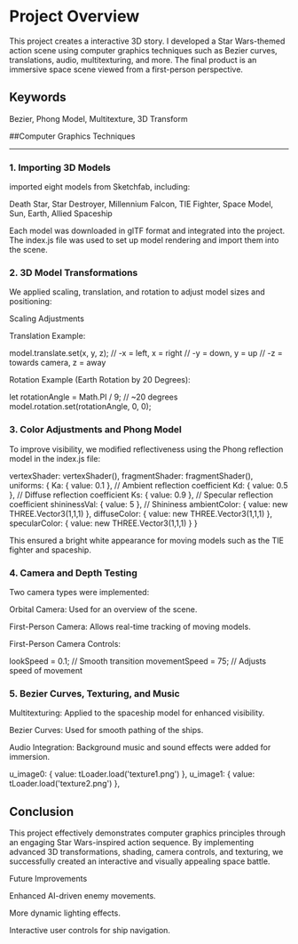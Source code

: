 

# **Project Overview**

This project creates a interactive 3D story. I developed a Star Wars-themed action scene using computer graphics techniques such as Bezier curves, translations, audio, multitexturing, and more. The final product is an immersive space scene viewed from a first-person perspective.

## Keywords

Bezier, Phong Model, Multitexture, 3D Transform

##Computer Graphics Techniques

------------------------------------------------------------------------------------------------------------------------------------------------------------------------------------------------------------------------------

### 1. Importing 3D Models

imported eight models from Sketchfab, including:

Death Star, Star Destroyer, Millennium Falcon, TIE Fighter, Space Model, Sun, Earth, Allied Spaceship

Each model was downloaded in glTF format and integrated into the project. The index.js file was used to set up model rendering and import them into the scene.


### 2. 3D Model Transformations

We applied scaling, translation, and rotation to adjust model sizes and positioning:

Scaling Adjustments

Translation Example:

model.translate.set(x, y, z);
// -x = left, x = right
// -y = down, y = up
// -z = towards camera, z = away

Rotation Example (Earth Rotation by 20 Degrees):

let rotationAngle = Math.PI / 9; // ~20 degrees
model.rotation.set(rotationAngle, 0, 0);


### 3. Color Adjustments and Phong Model

To improve visibility, we modified reflectiveness using the Phong reflection model in the index.js file:

vertexShader: vertexShader(),
fragmentShader: fragmentShader(),
uniforms: {
  Ka: { value: 0.1 }, // Ambient reflection coefficient
  Kd: { value: 0.5 }, // Diffuse reflection coefficient
  Ks: { value: 0.9 }, // Specular reflection coefficient
  shininessVal: { value: 5 }, // Shininess
  ambientColor: { value: new THREE.Vector3(1,1,1) },
  diffuseColor: { value: new THREE.Vector3(1,1,1) },
  specularColor: { value: new THREE.Vector3(1,1,1) }
}

This ensured a bright white appearance for moving models such as the TIE fighter and spaceship.

### 4. Camera and Depth Testing

Two camera types were implemented:

Orbital Camera: Used for an overview of the scene.

First-Person Camera: Allows real-time tracking of moving models.

First-Person Camera Controls:

lookSpeed = 0.1; // Smooth transition
movementSpeed = 75; // Adjusts speed of movement

### 5. Bezier Curves, Texturing, and Music

Multitexturing: Applied to the spaceship model for enhanced visibility.

Bezier Curves: Used for smooth pathing of the ships.

Audio Integration: Background music and sound effects were added for immersion.

u_image0: { value: tLoader.load('texture1.png') },
u_image1: { value: tLoader.load('texture2.png') },

## Conclusion

This project effectively demonstrates computer graphics principles through an engaging Star Wars-inspired action sequence. By implementing advanced 3D transformations, shading, camera controls, and texturing, we successfully created an interactive and visually appealing space battle.

Future Improvements

Enhanced AI-driven enemy movements.

More dynamic lighting effects.

Interactive user controls for ship navigation.

